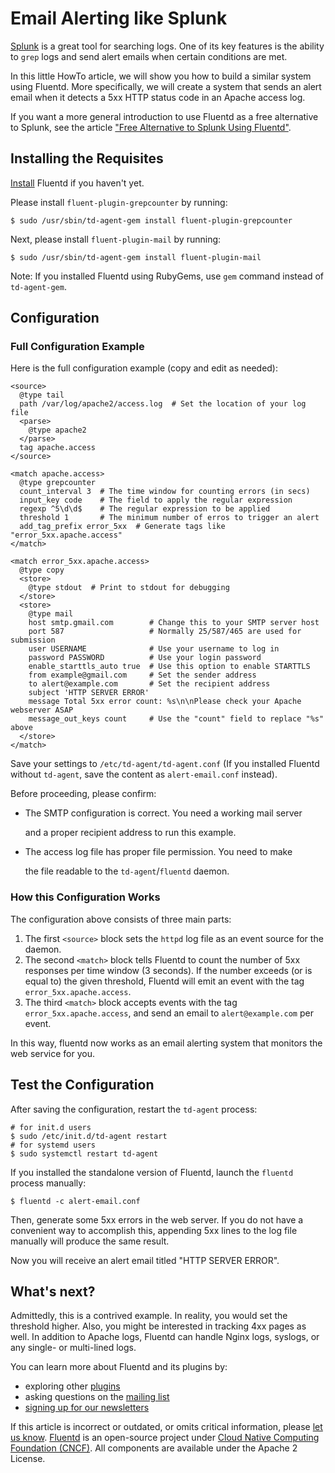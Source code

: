 # Email Alerting like Splunk

[Splunk](http://www.splunk.com/) is a great tool for searching logs. One of its key features is the ability to `grep` logs and send alert emails when certain conditions are met.

In this little HowTo article, we will show you how to build a similar system using Fluentd. More specifically, we will create a system that sends an alert email when it detects a 5xx HTTP status code in an Apache access log.

If you want a more general introduction to use Fluentd as a free alternative to Splunk, see the article ["Free Alternative to Splunk Using Fluentd"](free-alternative-to-splunk-by-fluentd.md).

## Installing the Requisites

[Install](../installation/README.md) Fluentd if you haven't yet.

Please install `fluent-plugin-grepcounter` by running:

```text
$ sudo /usr/sbin/td-agent-gem install fluent-plugin-grepcounter
```

Next, please install `fluent-plugin-mail` by running:

```text
$ sudo /usr/sbin/td-agent-gem install fluent-plugin-mail
```

Note: If you installed Fluentd using RubyGems, use `gem` command instead of `td-agent-gem`.

## Configuration

### Full Configuration Example

Here is the full configuration example \(copy and edit as needed\):

```text
<source>
  @type tail
  path /var/log/apache2/access.log  # Set the location of your log file
  <parse>
    @type apache2
  </parse>
  tag apache.access
</source>

<match apache.access>
  @type grepcounter
  count_interval 3  # The time window for counting errors (in secs)
  input_key code    # The field to apply the regular expression
  regexp ^5\d\d$    # The regular expression to be applied
  threshold 1       # The minimum number of erros to trigger an alert
  add_tag_prefix error_5xx  # Generate tags like "error_5xx.apache.access"
</match>

<match error_5xx.apache.access>
  @type copy
  <store>
    @type stdout  # Print to stdout for debugging
  </store>
  <store>
    @type mail
    host smtp.gmail.com        # Change this to your SMTP server host
    port 587                   # Normally 25/587/465 are used for submission
    user USERNAME              # Use your username to log in
    password PASSWORD          # Use your login password
    enable_starttls_auto true  # Use this option to enable STARTTLS
    from example@gmail.com     # Set the sender address
    to alert@example.com       # Set the recipient address
    subject 'HTTP SERVER ERROR'
    message Total 5xx error count: %s\n\nPlease check your Apache webserver ASAP
    message_out_keys count     # Use the "count" field to replace "%s" above
  </store>
</match>
```

Save your settings to `/etc/td-agent/td-agent.conf` \(If you installed Fluentd without `td-agent`, save the content as `alert-email.conf` instead\).

Before proceeding, please confirm:

* The SMTP configuration is correct. You need a working mail server

  and a proper recipient address to run this example.

* The access log file has proper file permission. You need to make

  the file readable to the `td-agent`/`fluentd` daemon.

### How this Configuration Works

The configuration above consists of three main parts:

1. The first `<source>` block sets the `httpd` log file as an event source for the daemon.
2. The second `<match>` block tells Fluentd to count the number of 5xx responses per time window \(3 seconds\). If the number exceeds \(or is equal to\) the given threshold, Fluentd will emit an event with the tag `error_5xx.apache.access`.
3. The third `<match>` block accepts events with the tag `error_5xx.apache.access`, and send an email to `alert@example.com` per event.

In this way, fluentd now works as an email alerting system that monitors the web service for you.

## Test the Configuration

After saving the configuration, restart the `td-agent` process:

```text
# for init.d users
$ sudo /etc/init.d/td-agent restart
# for systemd users
$ sudo systemctl restart td-agent
```

If you installed the standalone version of Fluentd, launch the `fluentd` process manually:

```text
$ fluentd -c alert-email.conf
```

Then, generate some 5xx errors in the web server. If you do not have a convenient way to accomplish this, appending 5xx lines to the log file manually will produce the same result.

Now you will receive an alert email titled "HTTP SERVER ERROR".

## What's next?

Admittedly, this is a contrived example. In reality, you would set the threshold higher. Also, you might be interested in tracking 4xx pages as well. In addition to Apache logs, Fluentd can handle Nginx logs, syslogs, or any single- or multi-lined logs.

You can learn more about Fluentd and its plugins by:

* exploring other [plugins](http://fluentd.org/plugin/)
* asking questions on the [mailing list](https://groups.google.com/forum/#!forum/fluentd)
* [signing up for our newsletters](https://www.fluentd.org/newsletter)

If this article is incorrect or outdated, or omits critical information, please [let us know](https://github.com/fluent/fluentd-docs-gitbook/issues?state=open). [Fluentd](http://www.fluentd.org/) is an open-source project under [Cloud Native Computing Foundation \(CNCF\)](https://cncf.io/). All components are available under the Apache 2 License.

